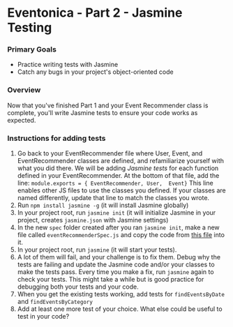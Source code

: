 # Eventonica - Part 2 - Jasmine Testing

### Primary Goals

- Practice writing tests with Jasmine
- Catch any bugs in your project's object-oriented code

### Overview

Now that you've finished Part 1 and your Event Recommender class is complete, you'll write Jasmine tests to ensure your code works as expected.

### Instructions for adding tests

1. Go back to your EventRecommender file where User, Event, and EventRecommender classes are defined, and refamiliarize yourself with what you did there. We will be adding *Jasmine tests* for each function defined in your EventRecommender. At the bottom of that file, add the line: `module.exports = { EventRecommender, User,  Event}`
This line enables other JS files to use the classes you defined.
If your classes are named differently, update that line to match the classes you wrote.
2. Run `npm install jasmine -g` (it will install Jasmine globally)
3. In your project root, run `jasmine init` (it will initialize Jasmine in your project, creates `jasmine.json` with Jasmine settings)
4. In the new `spec` folder created after you ran `jasmine init`, make a new file called `eventRecommenderSpec.js` and copy the code from [this file](starter-code/eventRecommenderSpec.js) into it. 
5. In your project root, run `jasmine` (it will start your tests).
6. A lot of them will fail, and your challenge is to fix them. Debug why the tests are failing and update the Jasmine code and/or your classes to make the tests pass. Every time you make a fix, run `jasmine` again to check your tests. This might take a while but is good practice for debugging both your tests and your code.
7. When you get the existing tests working, add tests for `findEventsByDate` and `findEventsByCategory`
8. Add at least one more test of your choice. What else could be useful to test in your code?